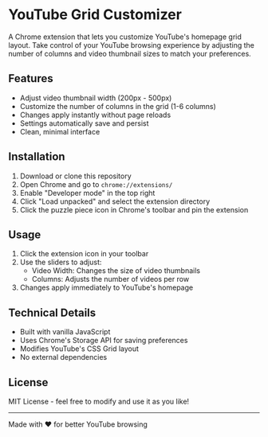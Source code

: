 # YouTube Grid Customizer

A Chrome extension that lets you customize YouTube's homepage grid layout. Take control of your YouTube browsing experience by adjusting the number of columns and video thumbnail sizes to match your preferences.

## Features

- Adjust video thumbnail width (200px - 500px)
- Customize the number of columns in the grid (1-6 columns)
- Changes apply instantly without page reloads
- Settings automatically save and persist
- Clean, minimal interface

## Installation

1. Download or clone this repository
2. Open Chrome and go to `chrome://extensions/`
3. Enable "Developer mode" in the top right
4. Click "Load unpacked" and select the extension directory
5. Click the puzzle piece icon in Chrome's toolbar and pin the extension

## Usage

1. Click the extension icon in your toolbar
2. Use the sliders to adjust:
   - Video Width: Changes the size of video thumbnails
   - Columns: Adjusts the number of videos per row
3. Changes apply immediately to YouTube's homepage

## Technical Details

- Built with vanilla JavaScript
- Uses Chrome's Storage API for saving preferences
- Modifies YouTube's CSS Grid layout
- No external dependencies

## License

MIT License - feel free to modify and use it as you like!

---
Made with ❤️ for better YouTube browsing
